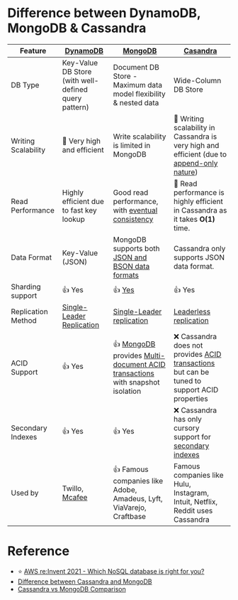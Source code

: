 
# Difference between DynamoDB, MongoDB & Cassandra

| Feature             | [DynamoDB](https://github.com/Anshul619/AWS-Services/tree/main/1_Databases/AmazonDynamoDB/Readme.md) | [MongoDB](10_Document-Databases/MongoAtlas/Readme.md)                                                                                                         | [Casandra](11_WideColumn-Databases/ApacheCasandra.md)                                                                                          |
|---------------------|------------------------------------------------------------------------------------------------------|---------------------------------------------------------------------------------------------------------------------------------------------------------------|------------------------------------------------------------------------------------------------------------------------------------------------|
| DB Type             | Key-Value DB Store (with well-defined query pattern)                                                 | Document DB Store - Maximum data model flexibility & nested data                                                                                              | Wide-Column DB Store                                                                                                                           |
| Writing Scalability | :rocket: Very high and efficient                                                                     | Write scalability is limited in MongoDB                                                                                                                       | :rocket: Writing scalability in Cassandra is very high and efficient (due to [append-only nature](5_Database-Internals/AppendOnlyProperty.md)) |
| Read Performance    | Highly efficient due to fast key lookup                                                              | Good read performance, with [eventual consistency](4_Consistency-Replication/Readme.md)                                                                       | :rocket: Read performance is highly efficient in Cassandra as it takes **O(1)** time.                                                          |
| Data Format         | Key-Value (JSON)                                                                                     | MongoDB supports both [JSON and BSON data formats](https://www.mongodb.com/json-and-bson)                                                                     | Cassandra only supports JSON data format.                                                                                                      |
| Sharding support    | :+1: Yes                                                                                             | :+1: [Yes](https://www.mongodb.com/basics/sharding)                                                                                                           | :+1: Yes                                                                                                                                       |
| Replication Method  | [Single-Leader Replication](4_Consistency-Replication/Replication/Readme.md)                         | [Single-Leader replication](4_Consistency-Replication/Replication/Readme.md)                                                                                  | [Leaderless replication](4_Consistency-Replication/Replication/Readme.md)                                                                      |
| ACID Support        | :+1: Yes                                                                                             | :+1: [MongoDB](10_Document-Databases/MongoAtlas/Readme.md) provides [Multi-document ACID transactions](1_ACID-Transactions/Readme.md) with snapshot isolation | :x: Cassandra does not provides [ACID transactions](1_ACID-Transactions/Readme.md) but can be tuned to support ACID properties                 |
| Secondary Indexes   | :+1: Yes                                                                                             | :+1: Yes                                                                                                                                                      | :x: Cassandra has only cursory support for [secondary indexes](5_Database-Internals/DataStructures/Index.md)                                               |
| Used by             | Twillo, [Mcafee](https://www.youtube.com/watch?v=ivBaro-8PhI)                                        | :+1: Famous companies like Adobe, Amadeus, Lyft, ViaVarejo, Craftbase                                                                                         | Famous companies like Hulu, Instagram, Intuit, Netflix, Reddit uses Cassandra                                                                  |

# Reference
- :star: [AWS re:Invent 2021 - Which NoSQL database is right for you?](https://www.youtube.com/watch?v=ivBaro-8PhI)
- [Difference between Cassandra and MongoDB](https://www.geeksforgeeks.org/difference-between-cassandra-and-mongodb/)
- [Cassandra vs MongoDB Comparison](https://www.mongodb.com/compare/cassandra-vs-mongodb)
